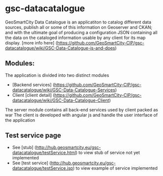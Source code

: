 # gsc-datacatalogue
GeoSmartCity Data Catalogue is an applicatiton to catalog different data sources, publish all or some of this information on Geoserver and CKAN; and with the ultimate goal of producing a configuration JSON containing all the data on the cataloged information usable by any client for its map display.
[more info here] (https://github.com/GeoSmartCity-CIP/gsc-datacatalogue/wiki/GSC-Data-Catalogue-is-and-does)


## Modules:
The application is divided into two distinct modules 

* [Backend services] (https://github.com/GeoSmartCity-CIP/gsc-datacatalogue/wiki/GSC-Data-Catalogue-Services)
* Client [client detail] (https://github.com/GeoSmartCity-CIP/gsc-datacatalogue/wiki/GSC-Data-Catalogue-Client)

The server module contains all back-end services used by client packed as war
The client is developed with angular js and handle the user interface of the application

## Test service page
* See [stub] (http://hub.geosmartcity.eu/gsc-datacatalogue/testService.html) to view stub of service not yet implemented
* See [test service] (http://hub.geosmartcity.eu/gsc-datacatalogue/testService.jsp) to view example of service implemented
